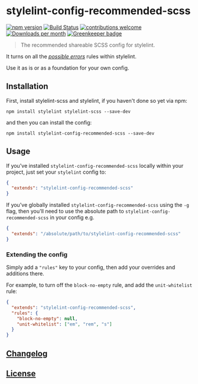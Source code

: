 # stylelint-config-recommended-scss

[![npm version](http://img.shields.io/npm/v/stylelint-config-recommended-scss.svg)](https://www.npmjs.org/package/stylelint-config-recommended-scss)
[![Build Status](https://github.com/kristerkari/stylelint-config-recommended-scss/workflows/Tests/badge.svg)](https://github.com/kristerkari/stylelint-config-recommended-scss/actions?workflow=Tests)
[![contributions welcome](https://img.shields.io/badge/contributions-welcome-brightgreen.svg?style=flat)](https://egghead.io/courses/how-to-contribute-to-an-open-source-project-on-github)
[![Downloads per month](https://img.shields.io/npm/dm/stylelint-config-recommended-scss.svg)](https://npmcharts.com/compare/stylelint-config-recommended-scss)
[![Greenkeeper badge](https://badges.greenkeeper.io/kristerkari/stylelint-config-recommended-scss.svg)](https://greenkeeper.io/)

> The recommended shareable SCSS config for stylelint.

It turns on all the [_possible errors_](https://github.com/stylelint/stylelint/blob/master/docs/user-guide/rules/list.md#possible-errors) rules within stylelint.

Use it as is or as a foundation for your own config.

## Installation

First, install stylelint-scss and stylelint, if you haven't done so yet via npm:

```shell
npm install stylelint stylelint-scss --save-dev
```

and then you can install the config:

```shell
npm install stylelint-config-recommended-scss --save-dev
```

## Usage

If you've installed `stylelint-config-recommended-scss` locally within your project, just set your `stylelint` config to:

```json
{
  "extends": "stylelint-config-recommended-scss"
}
```

If you've globally installed `stylelint-config-recommended-scss` using the `-g` flag, then you'll need to use the absolute path to `stylelint-config-recommended-scss` in your config e.g.

```json
{
  "extends": "/absolute/path/to/stylelint-config-recommended-scss"
}
```

### Extending the config

Simply add a `"rules"` key to your config, then add your overrides and additions there.

For example, to turn off the `block-no-empty` rule, and add the `unit-whitelist` rule:

```json
{
  "extends": "stylelint-config-recommended-scss",
  "rules": {
    "block-no-empty": null,
    "unit-whitelist": ["em", "rem", "s"]
  }
}
```

## [Changelog](CHANGELOG.md)

## [License](LICENSE)

